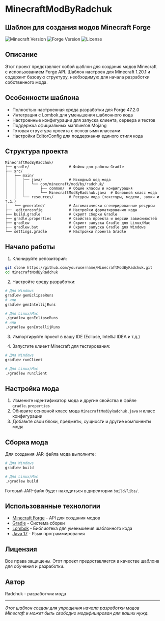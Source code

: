# MinecraftModByRadchuk

## Шаблон для создания модов Minecraft Forge

![Minecraft Version](https://img.shields.io/badge/Minecraft-1.20.1-green)
![Forge Version](https://img.shields.io/badge/Forge-47.2.0-orange)
![License](https://img.shields.io/badge/License-All%20Rights%20Reserved-red)

## Описание

Этот проект представляет собой шаблон для создания модов Minecraft с использованием Forge API. Шаблон настроен для Minecraft 1.20.1 и содержит базовую структуру, необходимую для начала разработки собственного мода.

## Особенности шаблона

- Полностью настроенная среда разработки для Forge 47.2.0
- Интеграция с Lombok для уменьшения шаблонного кода
- Настроенные конфигурации для запуска клиента, сервера и тестов
- Поддержка официальных маппингов Mojang
- Готовая структура проекта с основными классами
- Настройки EditorConfig для поддержания единого стиля кода

## Структура проекта

```
MinecraftModByRadchuk/
├── gradle/                  # Файлы для работы Gradle
├── src/
│   ├── main/
│   │   ├── java/            # Исходный код мода
│   │   │   └── com/minecraft/mod/by/radchuk/
│   │   │       ├── common/  # Общие классы и конфигурация
│   │   │       └── MinecraftModByRadchuk.java  # Основной класс мода
│   │   └── resources/       # Ресурсы мода (текстуры, модели, звуки и т.д.)
│   └── generated/           # Автоматически сгенерированные ресурсы
├── .editorconfig            # Настройки форматирования кода
├── build.gradle             # Скрипт сборки Gradle
├── gradle.properties        # Свойства проекта и версии зависимостей
├── gradlew                  # Скрипт запуска Gradle для Linux/Mac
├── gradlew.bat              # Скрипт запуска Gradle для Windows
└── settings.gradle          # Настройки проекта Gradle
```

## Начало работы

1. Клонируйте репозиторий:
```bash
git clone https://github.com/yourusername/MinecraftModByRadchuk.git
cd MinecraftModByRadchuk
```

2. Настройте среду разработки:
```bash
# Для Windows
gradlew genEclipseRuns
# или
gradlew genIntellijRuns

# Для Linux/Mac
./gradlew genEclipseRuns
# или
./gradlew genIntellijRuns
```

3. Импортируйте проект в вашу IDE (Eclipse, IntelliJ IDEA и т.д.)

4. Запустите клиент Minecraft для тестирования:
```bash
# Для Windows
gradlew runClient

# Для Linux/Mac
./gradlew runClient
```

## Настройка мода

1. Измените идентификатор мода и другие свойства в файле `gradle.properties`
2. Обновите основной класс мода `MinecraftModByRadchuk.java` и класс конфигурации
3. Добавьте свои блоки, предметы, сущности и другие компоненты мода

## Сборка мода

Для создания JAR-файла мода выполните:

```bash
# Для Windows
gradlew build

# Для Linux/Mac
./gradlew build
```

Готовый JAR-файл будет находиться в директории `build/libs/`.

## Использованные технологии

- [Minecraft Forge](https://files.minecraftforge.net/) - API для создания модов
- [Gradle](https://gradle.org/) - Система сборки
- [Lombok](https://projectlombok.org/) - Библиотека для уменьшения шаблонного кода
- [Java 17](https://www.oracle.com/java/technologies/javase/jdk17-archive-downloads.html) - Язык программирования

## Лицензия

Все права защищены. Этот проект предоставляется в качестве шаблона для обучения и разработки.

## Автор

Radchuk - разработчик мода

---

*Этот шаблон создан для упрощения начала разработки модов Minecraft и может быть свободно модифицирован для ваших нужд.*
